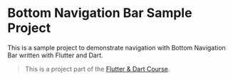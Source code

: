 # Bottom Navigation Bar Sample Project

This is a sample project to demonstrate navigation with Bottom Navigation Bar written with Flutter and Dart.

>This is a project part of the [Flutter & Dart Course](https://www.udemy.com/course/mobile-app-development-with-flutter/).
